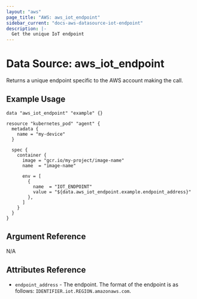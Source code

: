 ```yaml
---
layout: "aws"
page_title: "AWS: aws_iot_endpoint"
sidebar_current: "docs-aws-datasource-iot-endpoint"
description: |-
  Get the unique IoT endpoint
---
```


# Data Source: aws_iot_endpoint

Returns a unique endpoint specific to the AWS account making the call.

## Example Usage

```hcl
data "aws_iot_endpoint" "example" {}

resource "kubernetes_pod" "agent" {
  metadata {
    name = "my-device"
  }

  spec {
    container {
      image = "gcr.io/my-project/image-name"
      name  = "image-name"

      env = [
        {
          name  = "IOT_ENDPOINT"
          value = "${data.aws_iot_endpoint.example.endpoint_address}"
        },
      ]
    }
  }
}
```

## Argument Reference

N/A

## Attributes Reference

* `endpoint_address` - The endpoint. The format of the endpoint is as follows: `IDENTIFIER.iot.REGION.amazonaws.com`.
